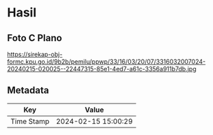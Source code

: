 # Hasil

## Foto C Plano

https://sirekap-obj-formc.kpu.go.id/9b2b/pemilu/ppwp/33/16/03/20/07/3316032007024-20240215-020025--22447315-85e1-4ed7-a61c-3356a911b7db.jpg


## Metadata

| Key        | Value               |
| ---------- | ------------------- |
| Time Stamp | 2024-02-15 15:00:29 |



